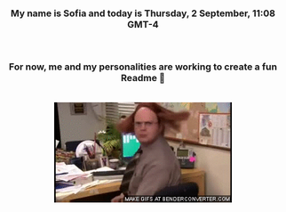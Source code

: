 


<div align="center">
<h3 >My name is Sofia and today is Thursday, 2 September, 11:08 GMT-4</h3><br>
<h3 >For now, me and my personalities are working to create a fun Readme 👋
</h3><br>
<img src='img/dwight.gif' alt='working...'/>
</div>
